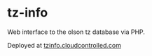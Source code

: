 tz-info
=======

Web interface to the olson tz database via PHP.

Deployed at [tzinfo.cloudcontrolled.com](http://tzinfo.cloudcontroller.com/)
